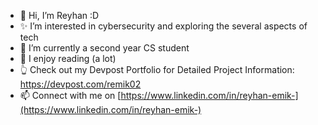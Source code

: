 - 👋 Hi, I’m Reyhan :D
- ✨ I’m interested in cybersecurity and exploring the several aspects of tech
- 🌱 I’m currently a second year CS student
- 💞️ I enjoy reading (a lot)
- 👆 Check out my Devpost Portfolio for Detailed Project Information: https://devpost.com/remik02
- 📫 Connect with me on [https://www.linkedin.com/in/reyhan-emik-](https://www.linkedin.com/in/reyhan-emik-)

<!---
remik11/remik11 is a ✨ special ✨ repository because its `README.md` (this file) appears on your GitHub profile.
You can click the Preview link to take a look at your changes.
--->
